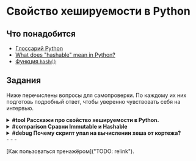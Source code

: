 # Свойство хешируемости в Python

## Что понадобится

- [Глоссарий Python](https://docs.python.org/3/glossary.html)
- [What does "hashable" mean in Python?](https://stackoverflow.com/questions/14535730/what-does-hashable-mean-in-python)
- [Функция `hash()`](https://docs.python.org/3.7/library/functions.html#hash)

## Задания

Ниже перечислены вопросы для самопроверки. По каждому их них подготовь подробный ответ, чтобы уверенно чувствовать себя на интервью.

<details>
    <summary><b>#tool Расскажи про свойство хешируемости в Python.</b></summary>

Как раскрыть ответ:

- Как называется на английском?
- Чем полезно?
- Где часто используется?
- Какие есть альтернативы?
- Как из них выбрать лучшее?
- Когда мешает больше, чем помогает?
- Какие рекомендации по использованию?

Частые проблемы:

- Неправильное прозношение
- Общие слова
- Переусложнённое объяснение

</details>

<details>
    <summary><b>#comparison Сравни Immutable и Hashable</b></summary>

Что понадобится:

- [Hashable, immutable](https://stackoverflow.com/questions/2671376/hashable-immutable)

Как раскрыть ответ:

- Что значат термины?
- Чем похожи?
- Чем отличаются?
- Как решить, зная ситуацию, важна сейчас разница или нет?
- Если разница важна, то как выбрать?

Частые проблемы:

- Неправильное прозношение
- Общие слова
- Переусложнённый алгоритм выбора

</details>

<details>
    <summary><b>#debug Почему скрипт упал на вычислении хеша от кортежа?</b></summary>

Скрипт упал на вычислении хэша от кортежа. Предложи гипотезы как такое могло случиться и обоснуй их.

</details>
- - -

[Как пользоваться тренажёром]("TODO: relink").

